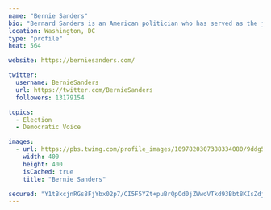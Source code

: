 ```yaml
---
name: "Bernie Sanders"
bio: "Bernard Sanders is an American politician who has served as the junior United States Senator from Vermont since 2007 and as U.S. Representative for the state's at-large congressional district from 1991 to 2007. "
location: Washington, DC
type: "profile"
heat: 564

website: https://berniesanders.com/

twitter:
  username: BernieSanders
  url: https://twitter.com/BernieSanders
  followers: 13179154

topics:
  - Election
  - Democratic Voice

images:
  - url: https://pbs.twimg.com/profile_images/1097820307388334080/9ddg5F6v_400x400.png
    width: 400
    height: 400
    isCached: true
    title: "Bernie Sanders"

secured: "Y1tBkcjnRGs8FjYbx02p7/CI5F5YZt+puBrQpOd0jZWwoVTkd93Bbt8KIsZdj7STsOjapp4U25YH6CRuTC3g04tkM09QUVdyhXccLQCkfx3UHmMNQvCFfMKMFzuUm9nsHrVKbB9gJvxF6fVD8UmIhkdzVgcRfVovvbo38keNFaUV7Y2PNHUwdNUAAl7VClJtjloasAmbRw+SmSjzeiC6LxQ/TKf7mUDhymbYkD+KDY3bXX2mQJ/2H8gktmevbsjPLoPjxzwKOw9Dgmv4rGqDJNF5q5dtlSpha19EM6O7QtvjnEy880Y+e9I6zgJPRD0KNYCiKc0fa8Imqe9CquhSPjGjH88kUI2YicJ4RDlDwEz94SGa+w5giJvwxA+EGqrrv65n81COgduedmrrJsCeZBH0bNphgsp8XjRCybZaza8=;aPioPpZRWLTexOYED/3anQ=="
---
```



